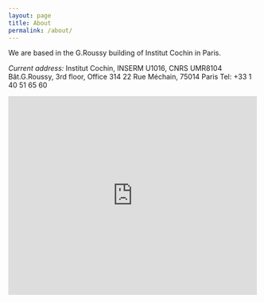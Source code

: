 ```yaml
---
layout: page
title: About
permalink: /about/
---
```

We are based in the G.Roussy building of Institut Cochin in Paris.

*Current address:*
Institut Cochin, INSERM U1016, CNRS UMR8104
Bât.G.Roussy, 3rd floor, Office 314
22 Rue Méchain, 75014 Paris
Tel: +33 1 40 51 65 60


<iframe src="https://maps.app.goo.gl/GKDPG7U5a8emprvG9" width="500" height="400" style="border:0;" allowfullscreen="" loading="lazy" referrerpolicy="no-referrer-when-downgrade"></iframe>
